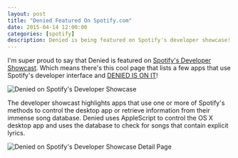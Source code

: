 ```yaml
---
layout: post
title: "Denied Featured On Spotify.com"
date: 2015-04-14 12:00:00
categories: [spotify]
description: Denied is being featured on Spotify's developer showcase!
---
```


I'm super proud to say that Denied is featured on [Spotify's Developer Showcast](https://developer.spotify.com/showcase/). Which means there's this cool page that lists a few apps that use Spotify's developer interface and [DENIED IS ON IT](https://developer.spotify.com/showcase/item/denied-skip-terrible-music/)!

![Denied on Spotify's Developer Showcase](/blog/img/spotify-showcase-overview.jpg)

The developer showcast highlights apps that use one or more of Spotify's methods to control the desktop app or retrieve information from their immense song database. Denied uses AppleScript to control the OS X desktop app and uses the database to check for songs that contain explicit lyrics.

![Denied on Spotify's Developer Showcase Detail Page](/blog/img/spotify-showcase-page.jpg)
